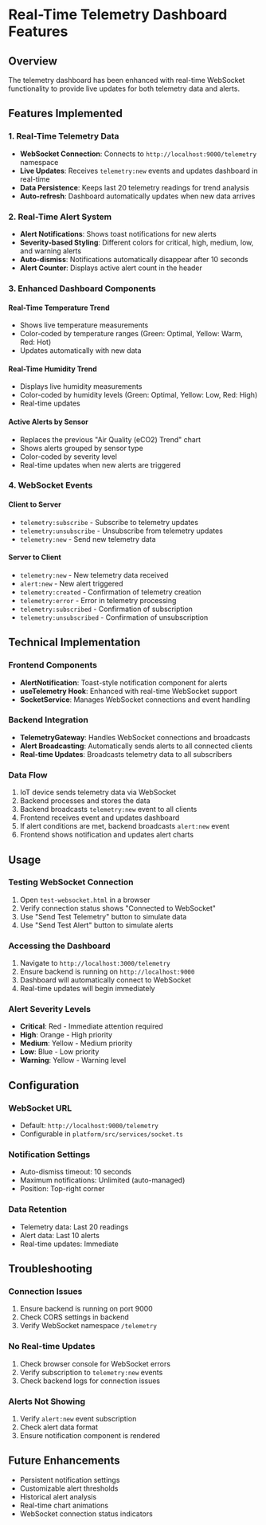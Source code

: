 # Real-Time Telemetry Dashboard Features

## Overview
The telemetry dashboard has been enhanced with real-time WebSocket functionality to provide live updates for both telemetry data and alerts.

## Features Implemented

### 1. Real-Time Telemetry Data
- **WebSocket Connection**: Connects to `http://localhost:9000/telemetry` namespace
- **Live Updates**: Receives `telemetry:new` events and updates dashboard in real-time
- **Data Persistence**: Keeps last 20 telemetry readings for trend analysis
- **Auto-refresh**: Dashboard automatically updates when new data arrives

### 2. Real-Time Alert System
- **Alert Notifications**: Shows toast notifications for new alerts
- **Severity-based Styling**: Different colors for critical, high, medium, low, and warning alerts
- **Auto-dismiss**: Notifications automatically disappear after 10 seconds
- **Alert Counter**: Displays active alert count in the header

### 3. Enhanced Dashboard Components

#### Real-Time Temperature Trend
- Shows live temperature measurements
- Color-coded by temperature ranges (Green: Optimal, Yellow: Warm, Red: Hot)
- Updates automatically with new data

#### Real-Time Humidity Trend
- Displays live humidity measurements
- Color-coded by humidity levels (Green: Optimal, Yellow: Low, Red: High)
- Real-time updates

#### Active Alerts by Sensor
- Replaces the previous "Air Quality (eCO2) Trend" chart
- Shows alerts grouped by sensor type
- Color-coded by severity level
- Real-time updates when new alerts are triggered

### 4. WebSocket Events

#### Client to Server
- `telemetry:subscribe` - Subscribe to telemetry updates
- `telemetry:unsubscribe` - Unsubscribe from telemetry updates
- `telemetry:new` - Send new telemetry data

#### Server to Client
- `telemetry:new` - New telemetry data received
- `alert:new` - New alert triggered
- `telemetry:created` - Confirmation of telemetry creation
- `telemetry:error` - Error in telemetry processing
- `telemetry:subscribed` - Confirmation of subscription
- `telemetry:unsubscribed` - Confirmation of unsubscription

## Technical Implementation

### Frontend Components
- **AlertNotification**: Toast-style notification component for alerts
- **useTelemetry Hook**: Enhanced with real-time WebSocket support
- **SocketService**: Manages WebSocket connections and event handling

### Backend Integration
- **TelemetryGateway**: Handles WebSocket connections and broadcasts
- **Alert Broadcasting**: Automatically sends alerts to all connected clients
- **Real-time Updates**: Broadcasts telemetry data to all subscribers

### Data Flow
1. IoT device sends telemetry data via WebSocket
2. Backend processes and stores the data
3. Backend broadcasts `telemetry:new` event to all clients
4. Frontend receives event and updates dashboard
5. If alert conditions are met, backend broadcasts `alert:new` event
6. Frontend shows notification and updates alert charts

## Usage

### Testing WebSocket Connection
1. Open `test-websocket.html` in a browser
2. Verify connection status shows "Connected to WebSocket"
3. Use "Send Test Telemetry" button to simulate data
4. Use "Send Test Alert" button to simulate alerts

### Accessing the Dashboard
1. Navigate to `http://localhost:3000/telemetry`
2. Ensure backend is running on `http://localhost:9000`
3. Dashboard will automatically connect to WebSocket
4. Real-time updates will begin immediately

### Alert Severity Levels
- **Critical**: Red - Immediate attention required
- **High**: Orange - High priority
- **Medium**: Yellow - Medium priority
- **Low**: Blue - Low priority
- **Warning**: Yellow - Warning level

## Configuration

### WebSocket URL
- Default: `http://localhost:9000/telemetry`
- Configurable in `platform/src/services/socket.ts`

### Notification Settings
- Auto-dismiss timeout: 10 seconds
- Maximum notifications: Unlimited (auto-managed)
- Position: Top-right corner

### Data Retention
- Telemetry data: Last 20 readings
- Alert data: Last 10 alerts
- Real-time updates: Immediate

## Troubleshooting

### Connection Issues
1. Ensure backend is running on port 9000
2. Check CORS settings in backend
3. Verify WebSocket namespace `/telemetry`

### No Real-time Updates
1. Check browser console for WebSocket errors
2. Verify subscription to `telemetry:new` events
3. Check backend logs for connection issues

### Alerts Not Showing
1. Verify `alert:new` event subscription
2. Check alert data format
3. Ensure notification component is rendered

## Future Enhancements
- Persistent notification settings
- Customizable alert thresholds
- Historical alert analysis
- Real-time chart animations
- WebSocket connection status indicators
